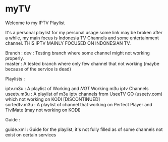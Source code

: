 # myTV

Welcome to my IPTV Playlist

It's a personal playlist for my personal usage some link may be broken after a while, my main focus is Indonesia TV Channels and some entertainment channel. THIS IPTV MAINLY FOCUSED ON INDONESIAN TV.

Branch :
dev : Testing branch where some channel might not working properly.                                                                 
master : A tested branch where only few channel that not working (maybe because of the service is dead)

Playlists :

iptv.m3u : A playlist of Working and *NOT* Working m3u iptv Channels                                                                    
useetv.m3u : A playlist of m3u iptv channels from UseeTV GO (useetv.com) which not working on KODI [DISCONTINUED]                                                           
sortedtv.m3u : A playlist of channel that working on Perfect Player and TiviMate (may not working on KODI)

Guide :

guide.xml : Guide for the playlist, it's not fully filled as of some channels not exist on certain services
